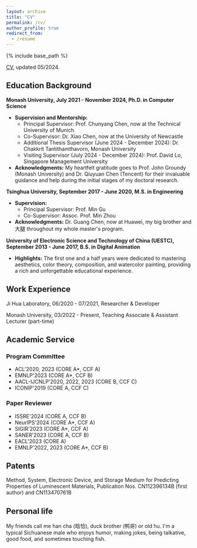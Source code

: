 ```yaml
---
layout: archive
title: "CV"
permalink: /cv/
author_profile: true
redirect_from:
  - /resume
---
```


{% include base_path %}

[CV](https://github.com/huhanGitHub/huhan.github.io/raw/master/files/resume_eng.pdf), updated 05/2024. 


## Education Background

**Monash University, July 2021 - November 2024, Ph.D. in Computer Science**
- **Supervision and Mentorship:**
  - Principal Supervisor: Prof. Chunyang Chen, now at the Technical University of Munich
  - Co-Supervisor: Dr. Xiao Chen, now at the University of Newcastle
  - Additional Thesis Supervisor (June 2024 - December 2024): Dr. Chakkrit Tantithamthavorn, Monash University
  - Visiting Supervisor (July 2024 - December 2024): Prof. David Lo, Singapore Management University
- **Acknowledgments:** My heartfelt gratitude goes to Prof. John Groundy (Monash University) and Dr. Qiuyuan Chen (Tencent) for their invaluable guidance and help during the initial stages of my doctoral research.

**Tsinghua University, September 2017 - June 2020, M.S. in Engineering**
- **Supervision:**
  - Principal Supervisor: Prof. Min Gu
  - Co-Supervisor: Assoc. Prof. Min Zhou
- **Acknowledgments:** Dr. Guang Chen, now at Huawei, my big brother and 大腿 throughout my whole master's program.

**University of Electronic Science and Technology of China (UESTC), September 2013 - June 2017, B.S. in Digital Animation**
- **Highlights:** The first one and a half years were dedicated to mastering aesthetics, color theory, composition, and watercolor painting, providing a rich and unforgettable educational experience.



## Work Experience

Ji Hua Laboratory, 06/2020 - 07/2021, Researcher & Developer

Monash University, 03/2022 - Present, Teaching Associate & Assistant Lecturer (part-time)

## Academic Service

### **Program Committee**
- ACL'2020, 2023 (CORE A\*, CCF A)
- EMNLP'2023 (CORE A\*, CCF B)
- AACL-IJCNLP'2020, 2022, 2023 (CORE B, CCF C)
- ICONIP'2019 (CORE A, CCF C)

### **Paper Reviewer**
- ISSRE'2024 (CORE A, CCF B)
- NeurIPS'2024 (CORE A\*, CCF A)
- SIGIR'2023 (CORE A\*, CCF A)
- SANER'2023 (CORE A, CCF B)
- EACL'2023 (CORE A)
- EMNLP'2022, 2023 (CORE A\*, CCF B)


## Patents
Method, System, Electronic Device, and Storage Medium for Predicting Properties of Luminescent Materials, Publication Nos. CN112396134B (first author) and CN113470761B


## Personal life
My friends call me han cha (晗恰), duck brother (鸭哥) or old hu. I'm a typical Sichuanese male who enjoys humor, making jokes, being talkative, good food, and sometimes touching fish. 
